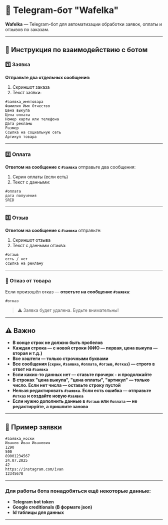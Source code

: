 # 🤖 Telegram-бот "Wafelka"

**Wafelka** — Telegram-бот для автоматизации обработки заявок, оплаты и отзывов по заказам.

---

## 📌 Инструкция по взаимодействию с ботом

### 1️⃣ Заявка

**Отправьте два отдельных сообщения:**

1. Скриншот заказа  
2. Текст заявки:

```
#заявка_имятовара
Фамилия Имя Отчество
Цена выкупа
Цена оплаты
Номер карты или телефона
Дата рекламы
Размер
Ссылка на социальную сеть
Артикул товара
```

---

### 2️⃣ Оплата

**Ответом на сообщение с `#заявка`** отправьте два сообщения:

1. Скрин оплаты (если есть)  
2. Текст с данными:

```
#оплата
дата получения
SRID
```

---

### 3️⃣ Отзыв

**Ответом на сообщение с `#заявка`** отправьте:

1. Скриншот отзыва  
2. Текст с данными отзыва:

```
#отзыв
есть / нет
ссылка на рекламу
```

---

### 🚫 Отказ от товара

Если произошёл отказ — **ответьте на сообщение `#заявка`**:

```
#отказ
```

> ⚠️ Заявка будет удалена. Будьте внимательны!

---

## ⚠️ Важно

- **В конце строк не должно быть пробелов**
- **Каждая строка — с новой строки (ФИО — первая, цена выкупа — вторая и т.д.)**
- **Все хэштеги — только строчными буквами**
- **Все сообщения (`скрин`, `#заявка`, `#оплата`, `#отзыв`, `#отказ`) — строго в ответ на `#заявка`**
- **Если каких-то данных нет — ставьте прочерк `-` и продолжайте**
- **В строках "цена выкупа", "цена оплаты", "артикул" — только число. Если нет числа — оставьте строку пустой**
- **Нельзя редактировать `#заявка`. Если есть ошибка — отправьте `#отказ` и создайте новую `#заявка`**
- **Если нужно дополнить данные в `#отзыв` или `#оплата` — не редактируйте, а пришлите заново**

---

## 💬 Пример заявки

```
#заявка_носки
Иванов Иван Иванович
1290
500
89001234567
24.07.2025
42
https://instagram.com/ivan
12345678
```
---
### Для работы бота понадобяться ещё некоторые данные:
- **Telegram bot token**
- **Google creditionals (В формате json)**
- **Id таблицы для данных**
---
